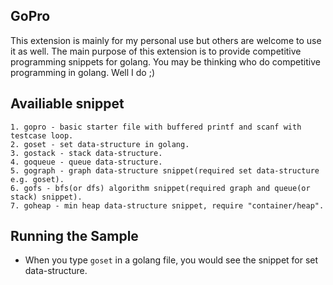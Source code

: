 ## GoPro
This extension is mainly for my personal use but others are welcome to use it as well.
The main purpose of this extension is to provide competitive programming snippets for golang.
You may be thinking who do competitive programming in golang. Well I do ;)

## Availiable snippet
    1. gopro - basic starter file with buffered printf and scanf with testcase loop.
    2. goset - set data-structure in golang.
    3. gostack - stack data-structure.
    4. goqueue - queue data-structure.
    5. gograph - graph data-structure snippet(required set data-structure e.g. goset).
    6. gofs - bfs(or dfs) algorithm snippet(required graph and queue(or stack) snippet).
    7. goheap - min heap data-structure snippet, require "container/heap".

## Running the Sample

- When you type `goset` in a golang file, you would see the snippet for set data-structure.